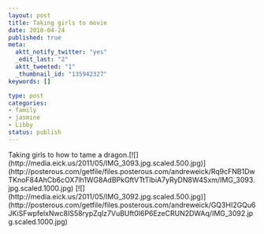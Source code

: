 ```yaml
--- 
layout: post
title: Taking girls to movie
date: 2010-04-24
published: true
meta: 
  aktt_notify_twitter: "yes"
  _edit_last: "2"
  aktt_tweeted: "1"
  _thumbnail_id: "135942327"
keywords: []

type: post
categories: 
- family
- jasmine
- Libby
status: publish
---
```

<div class="posterous_autopost">Taking girls to how to tame a dragon.[![](http://media.eick.us/2011/05/IMG_3093.jpg.scaled.500.jpg)](http://posterous.com/getfile/files.posterous.com/andreweick/Rq9cFNB1DwTKnoF84AhCb6cOX7lh1WG8AdBPkGftVTtTIbiA7yRyDN8W4Sxm/IMG_3093.jpg.scaled.1000.jpg) [![](http://media.eick.us/2011/05/IMG_3092.jpg.scaled.500.jpg)](http://posterous.com/getfile/files.posterous.com/andreweick/GQ3HI2GQu6JKiSFwpfelxNwc8IS58rypZqlz7VuBUft0I6P6EzeCRUN2DWAq/IMG_3092.jpg.scaled.1000.jpg)</div>

